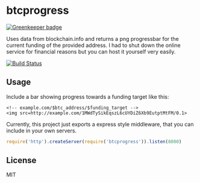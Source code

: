 # btcprogress

[![Greenkeeper badge](https://badges.greenkeeper.io/ralphtheninja/btcprogress.svg)](https://greenkeeper.io/)

Uses data from blockchain.info and returns a png progressbar for the current funding of the provided address. I had to shut down the online service
for financial reasons but you can host it yourself very easily.

[![Build Status](https://travis-ci.org/ralphtheninja/btcprogress.svg?branch=master)](https://travis-ci.org/ralphtheninja/btcprogress)

## Usage

Include a bar showing progress towards a funding target like this:

```
<!-- example.com/$btc_address/$funding_target -->
<img src=http://example.com/1MWdTySikEqszL6cUYDiZ6Xb9EutptMtFM/0.1>
```

Currently, this project just exports a express style middleware, that you can include in your own servers.

``` js
require('http').createServer(require('btcprogress')).listen(8000)
```

## License

MIT
